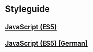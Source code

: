 # Styleguide

## [JavaScript (ES5)](https://github.com/akullpp/styleguide/blob/master/javascript.md)
## [JavaScript (ES5) [German]](https://github.com/akullpp/styleguide/blob/master/javascript-de.md)
